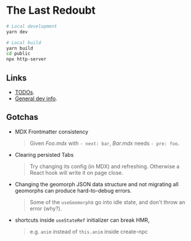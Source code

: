 # The Last Redoubt

```sh
# Local development
yarn dev

# Local build
yarn build
cd public
npx http-server
```
## Links

- [TODOs](/docs/TODO.md).
- [General dev info](/docs/DEV-INFO.md).

## Gotchas

- MDX Frontmatter consistency
  > Given _Foo.mdx_ with `- next: bar`, _Bar.mdx_ needs `- pre: foo`.

- Clearing persisted Tabs
  > Try changing its config (in MDX) and refreshing.
  > Otherwise a React hook will write it on page close.

- Changing the geomorph JSON data structure and not migrating all geomorphs can produce hard-to-debug errors.
  > Some of the `useGeomorph`s go into idle state, and don't throw an error (why?).

- shortcuts inside `useStateRef` initializer can break HMR,
  > e.g. `anim` instead of `this.anim` inside create-npc
